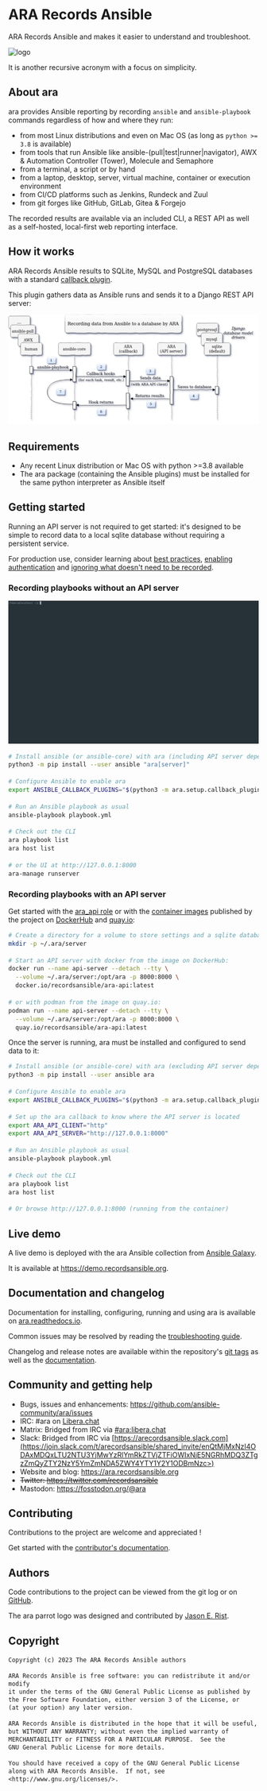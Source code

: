 # ARA Records Ansible

ARA Records Ansible and makes it easier to understand and troubleshoot.

![logo](doc/source/_static/ara-with-icon.png)

It is another recursive acronym with a focus on simplicity.

## About ara

ara provides Ansible reporting by recording ``ansible`` and ``ansible-playbook`` commands regardless of how and where they run:

- from most Linux distributions and even on Mac OS (as long as ``python >= 3.8`` is available)
- from tools that run Ansible like ansible-(pull|test|runner|navigator), AWX & Automation Controller (Tower), Molecule and Semaphore
- from a terminal, a script or by hand
- from a laptop, desktop, server, virtual machine, container or execution environment
- from CI/CD platforms such as Jenkins, Rundeck and Zuul
- from git forges like GitHub, GitLab, Gitea & Forgejo

The recorded results are available via an included CLI, a REST API as well as a self-hosted, local-first web reporting interface.

## How it works

ARA Records Ansible results to SQLite, MySQL and PostgreSQL databases with a standard [callback plugin](https://docs.ansible.com/ansible/latest/plugins/callback.html).

This plugin gathers data as Ansible runs and sends it to a Django REST API server:

![recording-workflow](doc/source/_static/graphs/recording-workflow.png)

## Requirements

- Any recent Linux distribution or Mac OS with python >=3.8 available
- The ara package (containing the Ansible plugins) must be installed for the same python interpreter as Ansible itself

## Getting started

Running an API server is not required to get started: it's designed to be simple to record data to a local sqlite database without requiring a persistent service.

For production use, consider learning about [best practices](https://ara.readthedocs.io/en/latest/troubleshooting.html#improving-playbook-recording-performance), [enabling authentication](https://ara.readthedocs.io/en/latest/api-security.html#authentication) and [ignoring what doesn't need to be recorded](https://ara.readthedocs.io/en/latest/ansible-plugins-and-use-cases.html#ansible-plugins).

### Recording playbooks without an API server

![getting-started](doc/source/_static/getting-started.gif)

```bash
# Install ansible (or ansible-core) with ara (including API server dependencies)
python3 -m pip install --user ansible "ara[server]"

# Configure Ansible to enable ara
export ANSIBLE_CALLBACK_PLUGINS="$(python3 -m ara.setup.callback_plugins)"

# Run an Ansible playbook as usual
ansible-playbook playbook.yml

# Check out the CLI
ara playbook list
ara host list

# or the UI at http://127.0.0.1:8000
ara-manage runserver
```

### Recording playbooks with an API server

Get started with the [ara_api role](https://github.com/ansible-community/ara-collection/blob/master/roles/ara_api/README.md)
or with the [container images](https://ara.readthedocs.io/en/latest/container-images.html) published by the project on
[DockerHub](https://hub.docker.com/r/recordsansible/ara-api) and [quay.io](https://quay.io/repository/recordsansible/ara-api):

```bash
# Create a directory for a volume to store settings and a sqlite database
mkdir -p ~/.ara/server

# Start an API server with docker from the image on DockerHub:
docker run --name api-server --detach --tty \
  --volume ~/.ara/server:/opt/ara -p 8000:8000 \
  docker.io/recordsansible/ara-api:latest

# or with podman from the image on quay.io:
podman run --name api-server --detach --tty \
  --volume ~/.ara/server:/opt/ara -p 8000:8000 \
  quay.io/recordsansible/ara-api:latest
```

Once the server is running, ara must be installed and configured to send data to it:

```bash
# Install ansible (or ansible-core) with ara (excluding API server dependencies)
python3 -m pip install --user ansible ara

# Configure Ansible to enable ara
export ANSIBLE_CALLBACK_PLUGINS="$(python3 -m ara.setup.callback_plugins)"

# Set up the ara callback to know where the API server is located
export ARA_API_CLIENT="http"
export ARA_API_SERVER="http://127.0.0.1:8000"

# Run an Ansible playbook as usual
ansible-playbook playbook.yml

# Check out the CLI
ara playbook list
ara host list

# Or browse http://127.0.0.1:8000 (running from the container)
```

## Live demo

A live demo is deployed with the ara Ansible collection from [Ansible Galaxy](https://galaxy.ansible.com/recordsansible/ara).

It is available at https://demo.recordsansible.org.

## Documentation and changelog

Documentation for installing, configuring, running and using ara is available on [ara.readthedocs.io](https://ara.readthedocs.io).

Common issues may be resolved by reading the [troubleshooting guide](https://ara.readthedocs.io/en/latest/troubleshooting.html).

Changelog and release notes are available within the repository's [git tags](https://github.com/ansible-community/ara/tags) as well as the [documentation](https://ara.readthedocs.io/en/latest/changelog-release-notes.html).

## Community and getting help

- Bugs, issues and enhancements: https://github.com/ansible-community/ara/issues
- IRC: #ara on [Libera.chat](https://web.libera.chat/?channels=#ara)
- Matrix: Bridged from IRC via [#ara:libera.chat](https://matrix.to/#/#ara:libera.chat)
- Slack: Bridged from IRC via [https://arecordsansible.slack.com](https://join.slack.com/t/arecordsansible/shared_invite/enQtMjMxNzI4ODAxMDQxLTU2NTU3YjMwYzRlYmRkZTVjZTFiOWIxNjE5NGRhMDQ3ZTgzZmQyZTY2NzY5YmZmNDA5ZWY4YTY1Y2Y1ODBmNzc>)
- Website and blog: https://ara.recordsansible.org
- ~~Twitter: https://twitter.com/recordsansible~~
- Mastodon: https://fosstodon.org/@ara

## Contributing

Contributions to the project are welcome and appreciated !

Get started with the [contributor's documentation](https://ara.readthedocs.io/en/latest/contributing.html).

## Authors

Code contributions to the project can be viewed from the git log or on [GitHub](https://github.com/ansible-community/ara/graphs/contributors).

The ara parrot logo was designed and contributed by [Jason E. Rist](https://github.com/ansible-community/ara/commit/0d5d0939a6b7a319d99acc1fb20d4ca282bd76ab).

## Copyright

```
Copyright (c) 2023 The ARA Records Ansible authors

ARA Records Ansible is free software: you can redistribute it and/or modify
it under the terms of the GNU General Public License as published by
the Free Software Foundation, either version 3 of the License, or
(at your option) any later version.

ARA Records Ansible is distributed in the hope that it will be useful,
but WITHOUT ANY WARRANTY; without even the implied warranty of
MERCHANTABILITY or FITNESS FOR A PARTICULAR PURPOSE.  See the
GNU General Public License for more details.

You should have received a copy of the GNU General Public License
along with ARA Records Ansible.  If not, see <http://www.gnu.org/licenses/>.
```
